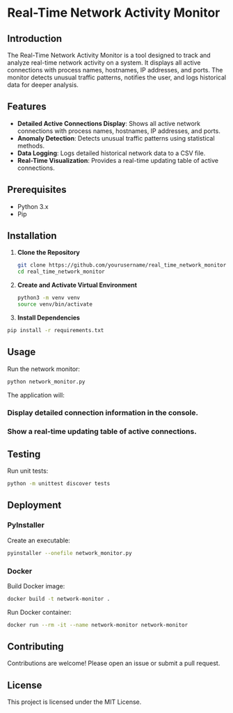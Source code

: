 # Real-Time Network Activity Monitor

## Introduction

The Real-Time Network Activity Monitor is a tool designed to track and analyze real-time network activity on a system. It displays all active connections with process names, hostnames, IP addresses, and ports. The monitor detects unusual traffic patterns, notifies the user, and logs historical data for deeper analysis.

## Features

- **Detailed Active Connections Display**: Shows all active network connections with process names, hostnames, IP addresses, and ports.
- **Anomaly Detection**: Detects unusual traffic patterns using statistical methods.
- **Data Logging**: Logs detailed historical network data to a CSV file.
- **Real-Time Visualization**: Provides a real-time updating table of active connections.

## Prerequisites

- Python 3.x
- Pip

## Installation

1. **Clone the Repository**

   ```bash
   git clone https://github.com/yourusername/real_time_network_monitor.git
   cd real_time_network_monitor

   ```

2. **Create and Activate Virtual Environment**

   ```bash
   python3 -m venv venv
   source venv/bin/activate
   ```

3. **Install Dependencies**

```bash
pip install -r requirements.txt
```

## Usage

Run the network monitor:

```bash
python network_monitor.py
```

The application will:

### Display detailed connection information in the console.

### Show a real-time updating table of active connections.

## Testing

Run unit tests:

```bash
python -m unittest discover tests
```

## Deployment

### PyInstaller

Create an executable:

```bash
pyinstaller --onefile network_monitor.py
```

### Docker

Build Docker image:

```bash
docker build -t network-monitor .
```

Run Docker container:

```bash
docker run --rm -it --name network-monitor network-monitor
```

## Contributing

Contributions are welcome! Please open an issue or submit a pull request.

## License

This project is licensed under the MIT License.
